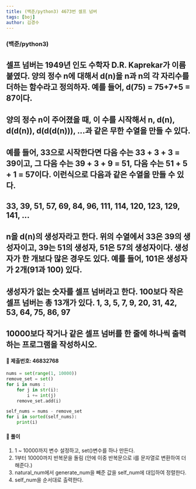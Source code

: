 ```yaml
---
title: (백준/python3) 4673번 셀프 넘버
tags: [boj]
author: 김경수
---
```


### (백준/python3) 
## 셀프 넘버는 1949년 인도 수학자 D.R. Kaprekar가 이름 붙였다. 양의 정수 n에 대해서 d(n)을 n과 n의 각 자리수를 더하는 함수라고 정의하자. 예를 들어, d(75) = 75+7+5 = 87이다.

## 양의 정수 n이 주어졌을 때, 이 수를 시작해서 n, d(n), d(d(n)), d(d(d(n))), ...과 같은 무한 수열을 만들 수 있다. 

## 예를 들어, 33으로 시작한다면 다음 수는 33 + 3 + 3 = 39이고, 그 다음 수는 39 + 3 + 9 = 51, 다음 수는 51 + 5 + 1 = 57이다. 이런식으로 다음과 같은 수열을 만들 수 있다.

## 33, 39, 51, 57, 69, 84, 96, 111, 114, 120, 123, 129, 141, ...

## n을 d(n)의 생성자라고 한다. 위의 수열에서 33은 39의 생성자이고, 39는 51의 생성자, 51은 57의 생성자이다. 생성자가 한 개보다 많은 경우도 있다. 예를 들어, 101은 생성자가 2개(91과 100) 있다. 

## 생성자가 없는 숫자를 셀프 넘버라고 한다. 100보다 작은 셀프 넘버는 총 13개가 있다. 1, 3, 5, 7, 9, 20, 31, 42, 53, 64, 75, 86, 97

## 10000보다 작거나 같은 셀프 넘버를 한 줄에 하나씩 출력하는 프로그램을 작성하시오.

#### 📌 제출번호: 46832768
``` python
nums = set(range(1, 10000))
remove_set = set()  
for i in nums :
    for j in str(i):
        i += int(j)
    remove_set.add(i)  

self_nums = nums - remove_set  
for i in sorted(self_nums):  
    print(i)
```

#### 📌 풀이
1. 1 ~ 10000까지 변수 설정하고, set()변수를 하나 만든다.
2. 1부터 10000까지 반복문을 돌림
    (안에 이중 반복문으로 i를 문자열로 변환하여 더해준다.)
3. natural_num에서 generate_num을 빼준 값을 self_num에 대입하여 정렬한다.
4. self_num을 순서대로 출력한다.